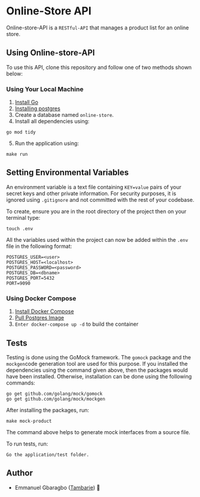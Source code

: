 

# Online-Store API

Online-store-API is a `RESTful-API` that manages a product list for an online store.




## Using Online-store-API

To use this API, clone this repository and follow one of two methods shown below:



### Using Your Local Machine

1. [Install Go](https://golang.org/doc/install)
2. [Installing postgres ](https://www.postgresql.org/download/)
3. Create a database named `online-store`.
4. Install all dependencies using:


```
go mod tidy
```
5. Run the application using:

```
make run
```



## Setting Environmental Variables
An environment variable is a text file containing ``KEY=value`` pairs of your secret keys and other private information. For security purposes, it is ignored using ``.gitignore`` and not committed with the rest of your codebase.

To create, ensure you are in the root directory of the project then on your terminal type:
```
touch .env
```
All the variables used within the project can now be added within the ``.env`` file in the following format:
```
POSTGRES_USER=<user>
POSTGRES_HOST=<localhost>
POSTGRES_PASSWORD=<password>
POSTGRES_DB=<dbname>
POSTGRES_PORT=5432
PORT=9090
```

### Using Docker Compose

1. [Install Docker Compose](https://docs.docker.com/compose/install/)
2. [Pull Postgres Image](https://hub.docker.com/_/postgres)
3. `Enter docker-compose up -d` to build the container


## Tests
Testing is done using the GoMock framework. The ``gomock`` package and the ``mockgen``code generation tool are used for this purpose.
If you installed the dependencies using the command given above, then the packages would have been installed. Otherwise, installation can be done using the following commands:
```
go get github.com/golang/mock/gomock
go get github.com/golang/mock/mockgen
```

After installing the packages, run:
```
make mock-product
```

The command above helps to generate mock interfaces from a source file.

To run tests, run:
```
Go the application/test folder. 
```

## Author

* Emmanuel Gbaragbo ([Tambarie](https://github.com/Tambarie)) 🐛





